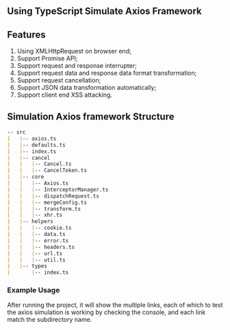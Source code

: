 ## Using TypeScript Simulate Axios Framework

## Features
1. Using XMLHttpRequest on browser end;
2. Support Promise API;
3. Support request and response interrupter;
4. Support request data and response data format transformation;
5. Support request cancellation;
6. Support JSON data transformation automatically;
7. Support client end XSS attacking.


## Simulation Axios framework Structure
```markdown
-- src
|   |-- axios.ts
|   |-- defaults.ts
|   |-- index.ts
|   |-- cancel
|   |   |-- Cancel.ts
|   |   |-- CancelToken.ts
|   |-- core
|   |   |-- Axios.ts
|   |   |-- InterceptorManager.ts
|   |   |-- dispatchRequest.ts
|   |   |-- mergeConfig.ts
|   |   |-- transform.ts
|   |   |-- xhr.ts
|   |-- helpers
|   |   |-- cookie.ts
|   |   |-- data.ts
|   |   |-- error.ts
|   |   |-- headers.ts
|   |   |-- url.ts
|   |   |-- util.ts
|   |-- types
|       |-- index.ts

```


### Example Usage

After running the project, it will show the multiple links, each of which to test the axios simulation is working by checking the console, and each link match the subdirectory name.


